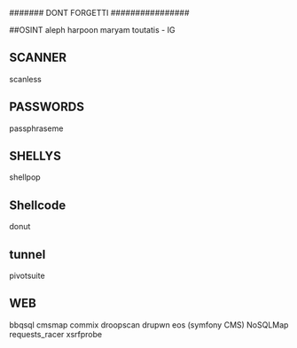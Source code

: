 ####### DONT FORGETTI ################

##OSINT
aleph
harpoon
maryam
toutatis - IG 

## SCANNER
scanless

## PASSWORDS ##
passphraseme

## SHELLYS
shellpop

## Shellcode
donut

## tunnel
pivotsuite

## WEB ##
bbqsql
cmsmap
commix
droopscan
drupwn
eos (symfony CMS)
NoSQLMap
requests_racer
xsrfprobe
